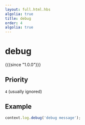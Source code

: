 ```yaml
---
layout: full.html.hbs
algolia: true
title: debug
order: 4
algolia: true
---
```


# debug

{{{since "1.0.0"}}}

## Priority

`4` (usually ignored)

## Example

```js
context.log.debug('debug message');
```
